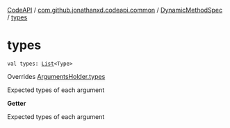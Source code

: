 [CodeAPI](../../index.md) / [com.github.jonathanxd.codeapi.common](../index.md) / [DynamicMethodSpec](index.md) / [types](.)

# types

`val types: `[`List`](https://kotlinlang.org/api/latest/jvm/stdlib/kotlin.collections/-list/index.html)`<Type>`

Overrides [ArgumentsHolder.types](../../com.github.jonathanxd.codeapi.base/-arguments-holder/types.md)

Expected types of each argument

**Getter**

Expected types of each argument

